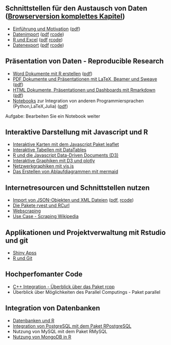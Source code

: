## Schnittstellen für den Austausch von Daten ([Browserversion komplettes Kapitel](https://github.com/Japhilko/RInterfaces/blob/master/slides/RInterfaces_all2g_1.md))

- [Einführung und Motivation](https://github.com/Japhilko/RInterfaces/blob/master/slides/Intro.Rmd) ([pdf](slides/Intro.pdf))
- [Datenimport](https://github.com/Japhilko/RInterfaces/tree/master/slides/Datenimport.md) ([pdf](https://github.com/Japhilko/RInterfaces/tree/master/slides/Datenimport.pdf)  [rcode](https://github.com/Japhilko/RInterfaces/tree/master/slides/Datenimport.R))
- [R und Excel](https://github.com/Japhilko/RInterfaces/tree/master/slides/Rexcel.md) ([pdf](Rexcel.pdf)  [rcode](https://github.com/Japhilko/RInterfaces/tree/master/slides/Rexcel.R))
- [Datenexport](https://github.com/Japhilko/RInterfaces/tree/master/slides/Datenexport.md) ([pdf](slides/Datenexport.pdf)  [rcode](https://github.com/Japhilko/RInterfaces/tree/master/slides/Datenexport.R)) 


## Präsentation von Daten - Reproducible Research

- [Word Dokumente mit R erstellen](https://github.com/Japhilko/RInterfaces/tree/master/slides/R2word.md) ([pdf](https://github.com/Japhilko/RInterfaces/tree/master/slides/R2word.pdf))
-	[PDF Dokumente und Präsentationen mit LaTeX, Beamer und Sweave](https://github.com/Japhilko/RInterfaces/tree/master/slides/R2pdf.md) ([pdf](slides/R2pdf.pdf))
-	[HTML Dokumente, Präsentationen und Dashboards mit Rmarkdown](https://github.com/Japhilko/RInterfaces/tree/master/slides/Rmarkdown.md) ([pdf](https://github.com/Japhilko/RInterfaces/tree/master/slides/Rmarkdown.pdf))
- [Notebooks](https://github.com/Japhilko/RInterfaces/tree/master/slides/Notebooks.md) zur Integration von anderen Programmiersprachen (Python,LaTeX,Julia) ([pdf](https://github.com/Japhilko/RInterfaces/tree/master/slides/Notebooks.pdf))

Aufgabe: Bearbeiten Sie ein Notebook weiter

## Interaktive Darstellung mit Javascript und R

-	[Interaktive Karten mit dem Javascript Paket leaflet](https://github.com/Japhilko/RInterfaces/blob/master/slides/leaflet.md)
-	[Interaktive Tabellen mit DataTables](https://github.com/Japhilko/RInterfaces/blob/master/slides/DataTables.md)
-	[R und die Javascript Data-Driven Documents (D3)](https://github.com/Japhilko/RInterfaces/blob/master/slides/D3.md)
-	[Interaktive Graphiken mit D3 und plotly](https://github.com/Japhilko/RInterfaces/blob/master/slides/plotly.md)
-	[Netzwerkgraphiken mit vis.js](https://github.com/Japhilko/RInterfaces/blob/master/slides/visNetwork.md)
-	[Das Erstellen von Ablaufdiagrammen mit mermaid](https://github.com/Japhilko/RInterfaces/blob/master/slides/mermaid.md)



## Internetresourcen und Schnittstellen nutzen

-	[Import von JSON-Objekten und XML Dateien](https://github.com/Japhilko/RInterfaces/tree/master/slides/rapis.Rmd) ([pdf](https://github.com/Japhilko/RInterfaces/tree/master/slides/rapis.pdf), [rcode](slides/rapis.pdf))
- [Die Pakete rvest und RCurl](https://github.com/Japhilko/RInterfaces/tree/master/slides/rvest.Rmd)
- [Webscraping](https://github.com/Japhilko/RInterfaces/blob/master/slides/Webscraping.md)
- [Use Case - Scraping Wikipedia](https://github.com/Japhilko/RInterfaces/tree/master/slides/ScrapingWikipedia.Rmd)


## Applikationen und Projektverwaltung mit Rstudio und git

- [Shiny Apss](slides/)
- [R und Git](https://github.com/Japhilko/RInterfaces/tree/master/slides/Rgit.Rmd)

## Hochperfomanter Code

-	[C++ Integration - Überblick über das Paket rcpp](https://github.com/Japhilko/RInterfaces/blob/master/slides/rcpp.md)
-	Überblick über Möglichkeiten des Parallel Computings - Paket parallel

## Integration von Datenbanken

- [Datenbanken und R](slides/)
-	[Integration von PostgreSQL mit dem Paket 
RPostgreSQL](https://github.com/Japhilko/RInterfaces/blob/master/slides/RPostgreSQL.Rmd)
-	Nutzung von MySQL mit dem Paket RMySQL
-	[Nutzung von MongoDB in R](https://github.com/Japhilko/RInterfaces/blob/master/slides/Rmongodb.md)




